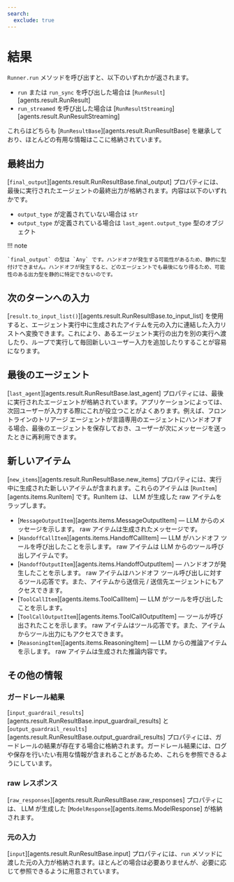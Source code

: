 ```yaml
---
search:
  exclude: true
---
```

# 結果

`Runner.run` メソッドを呼び出すと、以下のいずれかが返されます。

-   `run` または `run_sync` を呼び出した場合は [`RunResult`][agents.result.RunResult]
-   `run_streamed` を呼び出した場合は [`RunResultStreaming`][agents.result.RunResultStreaming]

これらはどちらも [`RunResultBase`][agents.result.RunResultBase] を継承しており、ほとんどの有用な情報はここに格納されています。

## 最終出力

[`final_output`][agents.result.RunResultBase.final_output] プロパティには、最後に実行されたエージェントの最終出力が格納されます。内容は以下のいずれかです。

-   `output_type` が定義されていない場合は `str`
-   `output_type` が定義されている場合は `last_agent.output_type` 型のオブジェクト

!!! note

    `final_output` の型は `Any` です。ハンドオフが発生する可能性があるため、静的に型付けできません。ハンドオフが発生すると、どのエージェントでも最後になり得るため、可能性のある出力型を静的に特定できないのです。

## 次のターンへの入力

[`result.to_input_list()`][agents.result.RunResultBase.to_input_list] を使用すると、エージェント実行中に生成されたアイテムを元の入力に連結した入力リストへ変換できます。これにより、あるエージェント実行の出力を別の実行へ渡したり、ループで実行して毎回新しいユーザー入力を追加したりすることが容易になります。

## 最後のエージェント

[`last_agent`][agents.result.RunResultBase.last_agent] プロパティには、最後に実行されたエージェントが格納されています。アプリケーションによっては、次回ユーザーが入力する際にこれが役立つことがよくあります。例えば、フロントラインのトリアージ エージェントが言語専用のエージェントにハンドオフする場合、最後のエージェントを保存しておき、ユーザーが次にメッセージを送ったときに再利用できます。

## 新しいアイテム

[`new_items`][agents.result.RunResultBase.new_items] プロパティには、実行中に生成された新しいアイテムが含まれます。これらのアイテムは [`RunItem`][agents.items.RunItem] です。RunItem は、 LLM が生成した  raw  アイテムをラップします。

-   [`MessageOutputItem`][agents.items.MessageOutputItem] —  LLM からのメッセージを示します。  raw  アイテムは生成されたメッセージです。
-   [`HandoffCallItem`][agents.items.HandoffCallItem] —  LLM がハンドオフ ツールを呼び出したことを示します。  raw  アイテムは  LLM からのツール呼び出しアイテムです。
-   [`HandoffOutputItem`][agents.items.HandoffOutputItem] — ハンドオフが発生したことを示します。  raw  アイテムはハンドオフ ツール呼び出しに対するツール応答です。また、アイテムから送信元 / 送信先エージェントにもアクセスできます。
-   [`ToolCallItem`][agents.items.ToolCallItem] —  LLM がツールを呼び出したことを示します。
-   [`ToolCallOutputItem`][agents.items.ToolCallOutputItem] — ツールが呼び出されたことを示します。  raw  アイテムはツール応答です。また、アイテムからツール出力にもアクセスできます。
-   [`ReasoningItem`][agents.items.ReasoningItem] —  LLM からの推論アイテムを示します。  raw  アイテムは生成された推論内容です。

## その他の情報

### ガードレール結果

[`input_guardrail_results`][agents.result.RunResultBase.input_guardrail_results] と [`output_guardrail_results`][agents.result.RunResultBase.output_guardrail_results] プロパティには、ガードレールの結果が存在する場合に格納されます。ガードレール結果には、ログや保存を行いたい有用な情報が含まれることがあるため、これらを参照できるようにしています。

### raw レスポンス

[`raw_responses`][agents.result.RunResultBase.raw_responses] プロパティには、 LLM が生成した [`ModelResponse`][agents.items.ModelResponse] が格納されます。

### 元の入力

[`input`][agents.result.RunResultBase.input] プロパティには、`run` メソッドに渡した元の入力が格納されます。ほとんどの場合は必要ありませんが、必要に応じて参照できるように用意されています。